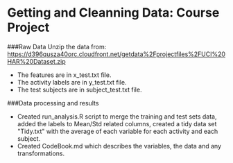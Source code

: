 Getting and Cleanning Data: Course Project
=================================================
###Raw Data
Unzip the data from:
https://d396qusza40orc.cloudfront.net/getdata%2Fprojectfiles%2FUCI%20HAR%20Dataset.zip

 - The features are in x_test.txt file.
 - The activity labels are in y_test.txt file.
 - The test subjects are in subject_test.txt file.

###Data processing and results

 - Created run_analysis.R script to merge the training and test sets data, added the labels to Mean/Std related columns, created a tidy data set "Tidy.txt" with the average of each variable for each activity and each subject.
 - Created CodeBook.md which describes the variables, the data and any transformations.

